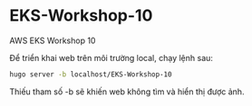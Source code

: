 # EKS-Workshop-10
 AWS EKS Workshop 10 <br>

Để triển khai web trên môi trường local, chạy lệnh sau:

```bash
hugo server -b localhost/EKS-Workshop-10
```

Thiếu tham số -b sẽ khiến web không tìm và hiển thị được ảnh.
